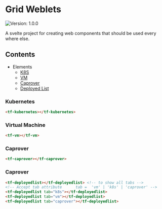 # Grid Weblets
![Version: 1.0.0](https://img.shields.io/badge/Version-1.0.0-informational?style=flat-square)

A svelte project for creating web components that should be used every where else.

## Contents
- Elements
    - [K8S](#kubernetes)
    - [VM](#virtual-machine)
    - [Caprover](#caprover)
    - [Deployed List](#deployed-list)


### Kubernetes
```html
<tf-kubernetes></tf-kubernetes>
```

### Virtual Machine
```html
<tf-vm></tf-vm>
```

### Caprover
```html
<tf-caprover></tf-caprover>
```

### Caprover
```html
<tf-deployedlist></tf-deployedlist> <!-- to show all tabs -->
<!-- Accept tab attribute      tab =  'vm' | 'k8s' | 'caprover' -->
<tf-deployedlist tab="k8s"></tf-deployedlist>
<tf-deployedlist tab="vm"></tf-deployedlist>
<tf-deployedlist tab="caprover"></tf-deployedlist>
```